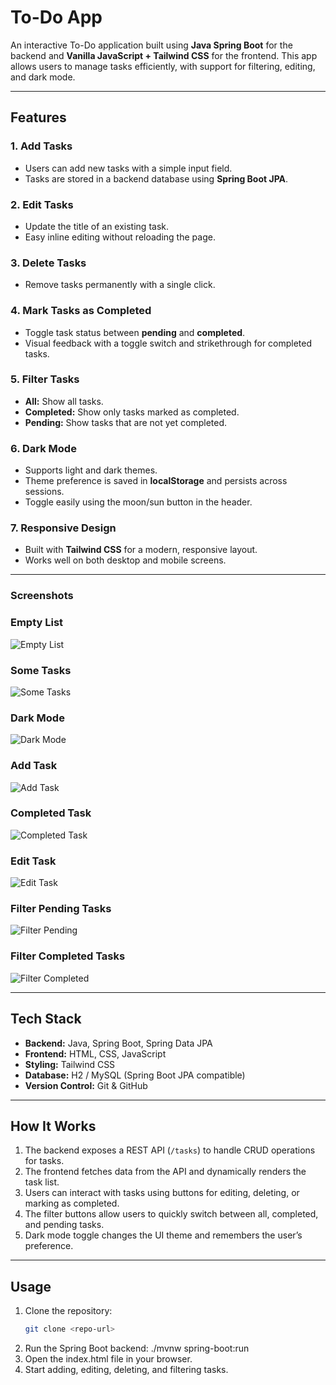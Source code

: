 # To-Do App

An interactive To-Do application built using **Java Spring Boot** for the backend and **Vanilla JavaScript + Tailwind CSS** for the frontend. This app allows users to manage tasks efficiently, with support for filtering, editing, and dark mode.

---

## Features

### 1. **Add Tasks**
- Users can add new tasks with a simple input field.
- Tasks are stored in a backend database using **Spring Boot JPA**.

### 2. **Edit Tasks**
- Update the title of an existing task.
- Easy inline editing without reloading the page.

### 3. **Delete Tasks**
- Remove tasks permanently with a single click.

### 4. **Mark Tasks as Completed**
- Toggle task status between **pending** and **completed**.
- Visual feedback with a toggle switch and strikethrough for completed tasks.

### 5. **Filter Tasks**
- **All:** Show all tasks.
- **Completed:** Show only tasks marked as completed.
- **Pending:** Show tasks that are not yet completed.

### 6. **Dark Mode**
- Supports light and dark themes.
- Theme preference is saved in **localStorage** and persists across sessions.
- Toggle easily using the moon/sun button in the header.

### 7. **Responsive Design**
- Built with **Tailwind CSS** for a modern, responsive layout.
- Works well on both desktop and mobile screens.

---

### Screenshots
### Empty List
![Empty List](screenshots/Empty-List.png.png)

### Some Tasks
![Some Tasks](screenshots/Some-Tasks.png.png)

### Dark Mode
![Dark Mode](screenshots/Dark-Mode.png.png)

### Add Task
![Add Task](screenshots/Add-Task.png.png)

### Completed Task
![Completed Task](screenshots/Completed-Task.png.png)

### Edit Task
![Edit Task](screenshots/Edit-Task.png.png)

### Filter Pending Tasks
![Filter Pending](screenshots/Pending-Filter.png.png)

### Filter Completed Tasks
![Filter Completed](screenshots/Completed-Filter.png.png)

---

## Tech Stack

- **Backend:** Java, Spring Boot, Spring Data JPA
- **Frontend:** HTML, CSS, JavaScript
- **Styling:** Tailwind CSS
- **Database:** H2 / MySQL (Spring Boot JPA compatible)
- **Version Control:** Git & GitHub

---

## How It Works

1. The backend exposes a REST API (`/tasks`) to handle CRUD operations for tasks.
2. The frontend fetches data from the API and dynamically renders the task list.
3. Users can interact with tasks using buttons for editing, deleting, or marking as completed.
4. The filter buttons allow users to quickly switch between all, completed, and pending tasks.
5. Dark mode toggle changes the UI theme and remembers the user’s preference.

---

## Usage

1. Clone the repository:
   ```bash
   git clone <repo-url>
2. Run the Spring Boot backend:
   ./mvnw spring-boot:run
3. Open the index.html file in your browser.
4. Start adding, editing, deleting, and filtering tasks.
